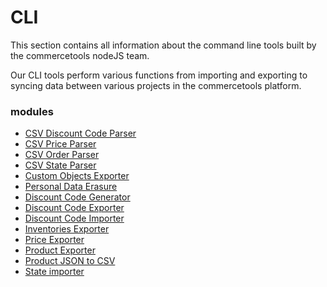 # CLI

This section contains all information about the command line tools built by the commercetools nodeJS team.

Our CLI tools perform various functions from importing and exporting to syncing data between various projects in the commercetools platform.

### modules

* [CSV Discount Code Parser](/cli/csv-parser-discount-code.md)
* [CSV Price Parser](/cli/csv-parser-price.md)
* [CSV Order Parser](/cli/csv-parser-orders.md)
* [CSV State Parser](/cli/csv-parser-state.md)
* [Custom Objects Exporter](/cli/custom-objects-exporter.md)
* [Personal Data Erasure](/cli/personal-data-erasure.md)
* [Discount Code Generator](/cli/discount-code-generator.md)
* [Discount Code Exporter](/cli/discount-code-exporter.md)
* [Discount Code Importer](/cli/discount-code-importer.md)
* [Inventories Exporter](/cli/inventories-exporter.md)
* [Price Exporter](/cli/price-exporter.md)
* [Product Exporter](/cli/product-exporter.md)
* [Product JSON to CSV](/cli/product-json-to-csv.md)
* [State importer](/cli/state-importer.md)
